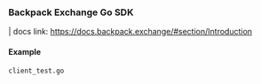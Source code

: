 ### Backpack Exchange Go SDK

| docs link: https://docs.backpack.exchange/#section/Introduction

#### Example
    client_test.go